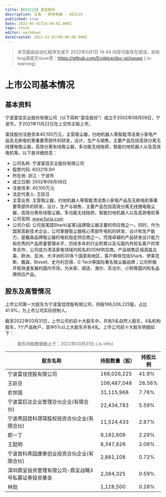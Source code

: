 ```yaml
---
title: [603219] 富佳股份
description: 主板 - 家用电器 - 603219
published: true
date: 2022-05-01T14:44:02.000Z
tags: stock
editor: markdown
dateCreated: 2022-01-01T00:00:00.000Z
---
```


> 本页面由自动化程序生成于 2022年5月1日 14:44
> 内容可能存在错误，如有bug请提交issue至：https://github.com/Eroleice/doc-pi/issues
{.is-warning}

# 上市公司基本情况

## 基本资料

宁波富佳实业股份有限公司（以下简称“富佳股份”）成立于2002年08月08日，宁波市。于2021年11月22日在上交所主板上市。

富佳股份注册资本40,100万元，主营吸尘器，扫地机器人等智能清洁类小家电产品及无刷电机等重要零部件的研发，设计，生产与销售，主要产品包括高效分离无线锂电吸尘器，高效分离有线吸尘器，多功能无线拖把，智能扫地机器人以及高效电机等。以下是详细信息：

- 公司名称: 宁波富佳实业股份有限公司
- 股票代码: 603219.SH
- 所在地: 浙江 - 宁波市
- 成立日期: 2002年08月08日
- 注册资本: 40,100万元
- 法定代表人: 王跃旦
- 主营业务: 主营吸尘器，扫地机器人等智能清洁类小家电产品及无刷电机等重要零部件的研发，设计，生产与销售，主要产品包括高效分离无线锂电吸尘器，高效分离有线吸尘器，多功能无线拖把，智能扫地机器人以及高效电机等
- 公司官网: www.furja.com
- 公司介绍: 公司是美国Shark(鲨客)品牌吸尘器主要的供应商之一，同时，作为国家高新技术企业，公司掌握吸尘器核心零部件电机的研发、设计和生产能力，是戴森品牌吸尘器的电机指定供应商之一。凭借卓越的产品研发设计能力和优秀的产品质量管理水平，历经多年的行业积累以及与国内外知名客户的常年合作，公司成为清洁家电领域内知名的ODM供应商。产品销售区域涵盖北美、欧洲、亚洲、大洋洲的30多个国家和地区，客户群体包括Shark、伊莱克斯、戴森、Bissell、史丹利百得、G Tech等国际著名吸尘器品牌；公司积极开拓快速发展的国内市场，为米家、顺造、海尔、苏泊尔、小狗等国内知名品牌供应产品。


## 股东及高管情况

上市公司第一大股东为宁波富佳控股有限公司，持股168,026,225股，占比41.9%，为上市公司实际控制人。

截至2022年03月31日，上市公司的前十大股东中，共有5名自然人股东，4名机构股东，1个产品账户，其中5%以上大股东共有4名。上市公司前十大股东明细如下：

> 股东持股数据截止于：2022年03月31日
{.is-info}

| 股东名称 | 持股数量（股） | 持股比例 |
| --- | --- | --- |
| 宁波富佳控股有限公司 | 168,026,225 | 41.9% |
| 王跃旦 | 106,487,048 | 26.56% |
| 俞世国 | 31,115,968 | 7.76% |
| 宁波富巨达企业管理合伙企业(有限合伙) | 22,434,783 | 5.59% |
| 宁波燕园首科璟琛股权投资合伙企业(有限合伙) | 11,524,433 | 2.87% |
| 郎一丁 | 9,182,609 | 2.29% |
| 王懿明 | 8,347,826 | 2.08% |
| 宁波首科燕园康泰创业投资合伙企业(有限合伙) | 2,881,108 | 0.72% |
| 深圳鼎呈投资管理有限公司-鼎呈战略3号私募证券投资基金 | 2,384,325 | 0.59% |
| 林勋 | 1,128,500 | 0.28% |




